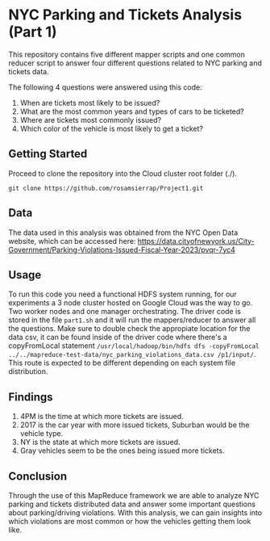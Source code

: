 # NYC Parking and Tickets Analysis (Part 1)

This repository contains five different mapper scripts and one common reducer script to answer four different questions related to NYC parking and tickets data.

The following 4 questions were answered using this code:

1. When are tickets most likely to be issued?
2. What are the most common years and types of cars to be ticketed?
3. Where are tickets most commonly issued?
4. Which color of the vehicle is most likely to get a ticket?

## Getting Started

Proceed to clone the repository into the Cloud cluster root folder (./).

`git clone https://github.com/rosamsierrap/Project1.git`


## Data

The data used in this analysis was obtained from the NYC Open Data website, which can be accessed here: https://data.cityofnewyork.us/City-Government/Parking-Violations-Issued-Fiscal-Year-2023/pvqr-7yc4

## Usage

To run this code you need a functional HDFS system running, for our experiments a 3 node cluster hosted on Google Cloud was the way to go. Two worker nodes and one manager orchestrating.
The driver code is stored in the file `part1.sh` and it will run the mappers/reducer to answer all the questions. Make sure to double check the appropiate location for the data csv, it can be found
inside of the driver code where there's a copyFromLocal statement `/usr/local/hadoop/bin/hdfs dfs -copyFromLocal ../../mapreduce-test-data/nyc_parking_violations_data.csv /p1/input/`. 
This route is expected to be different depending on each system file distribution. 

## Findings

1. 4PM is the time at which more tickets are issued.
2. 2017 is the car year with more issued tickets, Suburban would be the vehicle type.
3. NY is the state at which more tickets are issued.
4. Gray vehicles seem to be the ones being issued more tickets.

## Conclusion 

Through the use of this MapReduce framework we are able to analyze NYC parking and tickets distributed data and answer some important questions about parking/driving violations. With this analysis, we can gain insights into which violations are most common or how the vehicles getting them look like.

